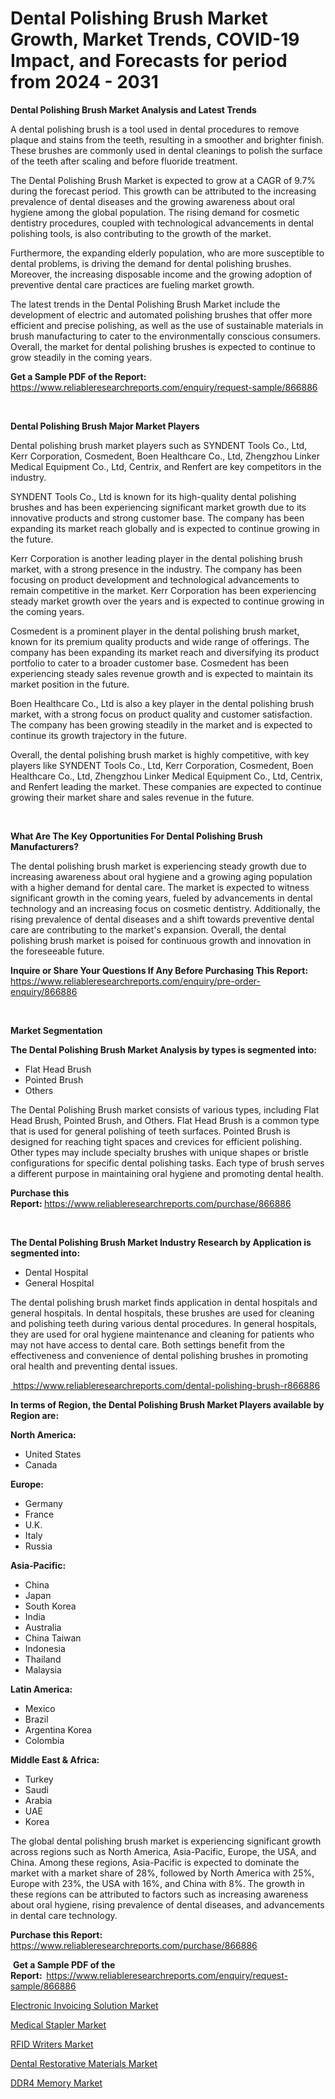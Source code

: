 <p><h1>Dental Polishing Brush Market Growth, Market Trends, COVID-19 Impact, and Forecasts for period from 2024 - 2031</h1></p><p><strong>Dental Polishing Brush Market Analysis and Latest Trends</strong></p>
<p><p>A dental polishing brush is a tool used in dental procedures to remove plaque and stains from the teeth, resulting in a smoother and brighter finish. These brushes are commonly used in dental cleanings to polish the surface of the teeth after scaling and before fluoride treatment.</p><p>The Dental Polishing Brush Market is expected to grow at a CAGR of 9.7% during the forecast period. This growth can be attributed to the increasing prevalence of dental diseases and the growing awareness about oral hygiene among the global population. The rising demand for cosmetic dentistry procedures, coupled with technological advancements in dental polishing tools, is also contributing to the growth of the market.</p><p>Furthermore, the expanding elderly population, who are more susceptible to dental problems, is driving the demand for dental polishing brushes. Moreover, the increasing disposable income and the growing adoption of preventive dental care practices are fueling market growth.</p><p>The latest trends in the Dental Polishing Brush Market include the development of electric and automated polishing brushes that offer more efficient and precise polishing, as well as the use of sustainable materials in brush manufacturing to cater to the environmentally conscious consumers. Overall, the market for dental polishing brushes is expected to continue to grow steadily in the coming years.</p></p>
<p><strong>Get a Sample PDF of the Report:&nbsp;</strong> <a href="https://www.reliableresearchreports.com/enquiry/request-sample/866886">https://www.reliableresearchreports.com/enquiry/request-sample/866886</a></p>
<p>&nbsp;</p>
<p><strong>Dental Polishing Brush Major Market Players</strong></p>
<p><p>Dental polishing brush market players such as SYNDENT Tools Co., Ltd, Kerr Corporation, Cosmedent, Boen Healthcare Co., Ltd, Zhengzhou Linker Medical Equipment Co., Ltd, Centrix, and Renfert are key competitors in the industry.</p><p>SYNDENT Tools Co., Ltd is known for its high-quality dental polishing brushes and has been experiencing significant market growth due to its innovative products and strong customer base. The company has been expanding its market reach globally and is expected to continue growing in the future.</p><p>Kerr Corporation is another leading player in the dental polishing brush market, with a strong presence in the industry. The company has been focusing on product development and technological advancements to remain competitive in the market. Kerr Corporation has been experiencing steady market growth over the years and is expected to continue growing in the coming years.</p><p>Cosmedent is a prominent player in the dental polishing brush market, known for its premium quality products and wide range of offerings. The company has been expanding its market reach and diversifying its product portfolio to cater to a broader customer base. Cosmedent has been experiencing steady sales revenue growth and is expected to maintain its market position in the future.</p><p>Boen Healthcare Co., Ltd is also a key player in the dental polishing brush market, with a strong focus on product quality and customer satisfaction. The company has been growing steadily in the market and is expected to continue its growth trajectory in the future.</p><p>Overall, the dental polishing brush market is highly competitive, with key players like SYNDENT Tools Co., Ltd, Kerr Corporation, Cosmedent, Boen Healthcare Co., Ltd, Zhengzhou Linker Medical Equipment Co., Ltd, Centrix, and Renfert leading the market. These companies are expected to continue growing their market share and sales revenue in the future.</p></p>
<p>&nbsp;</p>
<p><strong>What Are The Key Opportunities For Dental Polishing Brush Manufacturers?</strong></p>
<p><p>The dental polishing brush market is experiencing steady growth due to increasing awareness about oral hygiene and a growing aging population with a higher demand for dental care. The market is expected to witness significant growth in the coming years, fueled by advancements in dental technology and an increasing focus on cosmetic dentistry. Additionally, the rising prevalence of dental diseases and a shift towards preventive dental care are contributing to the market's expansion. Overall, the dental polishing brush market is poised for continuous growth and innovation in the foreseeable future.</p></p>
<p><strong>Inquire or Share Your Questions If Any Before Purchasing This Report:</strong> <a href="https://www.reliableresearchreports.com/enquiry/pre-order-enquiry/866886">https://www.reliableresearchreports.com/enquiry/pre-order-enquiry/866886</a></p>
<p>&nbsp;</p>
<p><strong>Market Segmentation</strong></p>
<p><strong>The Dental Polishing Brush Market Analysis by types is segmented into:</strong></p>
<p><ul><li>Flat Head Brush</li><li>Pointed Brush</li><li>Others</li></ul></p>
<p><p>The Dental Polishing Brush market consists of various types, including Flat Head Brush, Pointed Brush, and Others. Flat Head Brush is a common type that is used for general polishing of teeth surfaces. Pointed Brush is designed for reaching tight spaces and crevices for efficient polishing. Other types may include specialty brushes with unique shapes or bristle configurations for specific dental polishing tasks. Each type of brush serves a different purpose in maintaining oral hygiene and promoting dental health.</p></p>
<p><strong>Purchase this Report:&nbsp;</strong><a href="https://www.reliableresearchreports.com/purchase/866886">https://www.reliableresearchreports.com/purchase/866886</a></p>
<p>&nbsp;</p>
<p><strong>The Dental Polishing Brush Market Industry Research by Application is segmented into:</strong></p>
<p><ul><li>Dental Hospital</li><li>General Hospital</li></ul></p>
<p><p>The dental polishing brush market finds application in dental hospitals and general hospitals. In dental hospitals, these brushes are used for cleaning and polishing teeth during various dental procedures. In general hospitals, they are used for oral hygiene maintenance and cleaning for patients who may not have access to dental care. Both settings benefit from the effectiveness and convenience of dental polishing brushes in promoting oral health and preventing dental issues.</p></p>
<p><a href="https://www.reliableresearchreports.com/dental-polishing-brush-r866886">&nbsp;https://www.reliableresearchreports.com/dental-polishing-brush-r866886</a></p>
<p><strong>In terms of Region, the Dental Polishing Brush Market Players available by Region are:</strong></p>
<p>
    <p> <strong> North America: </strong>
        <ul>
            <li>United States</li>
            <li>Canada</li>
        </ul>
        </p> 
    <p> <strong> Europe: </strong>
        <ul>
            <li>Germany</li>
            <li>France</li>
            <li>U.K.</li>
            <li>Italy</li>
            <li>Russia</li>
        </ul>
        </p> 
    <p> <strong> Asia-Pacific: </strong>
        <ul>
            <li>China</li>
            <li>Japan</li>
            <li>South Korea</li>
            <li>India</li>
            <li>Australia</li>
            <li>China Taiwan</li>
            <li>Indonesia</li>
            <li>Thailand</li>
            <li>Malaysia</li>
        </ul>
        </p> 
    <p> <strong> Latin America: </strong>
        <ul>
            <li>Mexico</li>
            <li>Brazil</li>
            <li>Argentina Korea</li>
            <li>Colombia</li>
        </ul>
        </p> 
    <p> <strong> Middle East & Africa: </strong>
        <ul>
            <li>Turkey</li>
            <li>Saudi</li>
            <li>Arabia</li>
            <li>UAE</li>
            <li>Korea</li>
        </ul>
    </p>
    </p>
<p><p>The global dental polishing brush market is experiencing significant growth across regions such as North America, Asia-Pacific, Europe, the USA, and China. Among these regions, Asia-Pacific is expected to dominate the market with a market share of 28%, followed by North America with 25%, Europe with 23%, the USA with 16%, and China with 8%. The growth in these regions can be attributed to factors such as increasing awareness about oral hygiene, rising prevalence of dental diseases, and advancements in dental care technology.</p></p>
<p><strong>Purchase this Report: </strong><a href="https://www.reliableresearchreports.com/purchase/866886">https://www.reliableresearchreports.com/purchase/866886</a></p>
<p>&nbsp;<strong>Get a Sample PDF of the Report:&nbsp;&nbsp;</strong><a href="https://www.reliableresearchreports.com/enquiry/request-sample/866886">https://www.reliableresearchreports.com/enquiry/request-sample/866886</a></p>
<p><strong></strong></p>
<p><p><a href="https://issuu.com/reportprime-2/docs/electronic-invoicing-solution-market-size-2030.ppt">Electronic Invoicing Solution Market</a></p><p><a href="https://github.com/wrwgzwbr35/Market-Research-Report-List-2/blob/main/medical-stapler-market.md">Medical Stapler Market</a></p><p><a href="https://medium.com/@penelope.lee568/evaluating-global-rfid-writers-market-trends-and-growth-opportunities-by-region-type-802e3aeb3f8d">RFID Writers Market</a></p><p><a href="https://github.com/sifatuddin25/Market-Research-Report-List-2/blob/main/dental-restorative-materials-market.md">Dental Restorative Materials Market</a></p><p><a href="https://medium.com/@charles.fisher4346/ddr4-memory-market-size-share-analysis-growth-trends-forecasts-2024-2031-6bdf44644aff">DDR4 Memory Market</a></p></p>
